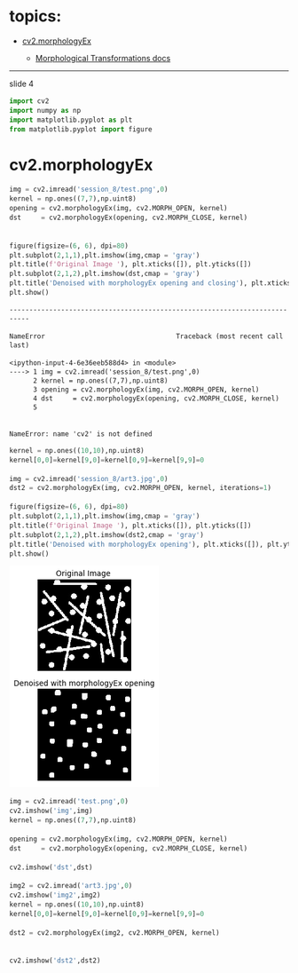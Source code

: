 # topics:
- [cv2.morphologyEx](#cv2.morphologyEx)
  
    - [Morphological Transformations docs](https://opencv-python-tutroals.readthedocs.io/en/latest/py_tutorials/py_imgproc/py_morphological_ops/py_morphological_ops.html)



----
slide 4



```python
import cv2  
import numpy as np
import matplotlib.pyplot as plt
from matplotlib.pyplot import figure
```

# cv2.morphologyEx


```python
img = cv2.imread('session_8/test.png',0)
kernel = np.ones((7,7),np.uint8)
opening = cv2.morphologyEx(img, cv2.MORPH_OPEN, kernel)
dst     = cv2.morphologyEx(opening, cv2.MORPH_CLOSE, kernel)


figure(figsize=(6, 6), dpi=80)
plt.subplot(2,1,1),plt.imshow(img,cmap = 'gray')
plt.title(f'Original Image '), plt.xticks([]), plt.yticks([])
plt.subplot(2,1,2),plt.imshow(dst,cmap = 'gray')
plt.title('Denoised with morphologyEx opening and closing'), plt.xticks([]), plt.yticks([])
plt.show()
```


    ---------------------------------------------------------------------------

    NameError                                 Traceback (most recent call last)

    <ipython-input-4-6e36eeb588d4> in <module>
    ----> 1 img = cv2.imread('session_8/test.png',0)
          2 kernel = np.ones((7,7),np.uint8)
          3 opening = cv2.morphologyEx(img, cv2.MORPH_OPEN, kernel)
          4 dst     = cv2.morphologyEx(opening, cv2.MORPH_CLOSE, kernel)
          5 


    NameError: name 'cv2' is not defined



```python
kernel = np.ones((10,10),np.uint8)
kernel[0,0]=kernel[9,0]=kernel[0,9]=kernel[9,9]=0

img = cv2.imread('session_8/art3.jpg',0)
dst2 = cv2.morphologyEx(img, cv2.MORPH_OPEN, kernel, iterations=1)

figure(figsize=(6, 6), dpi=80)
plt.subplot(2,1,1),plt.imshow(img,cmap = 'gray')
plt.title(f'Original Image '), plt.xticks([]), plt.yticks([])
plt.subplot(2,1,2),plt.imshow(dst2,cmap = 'gray')
plt.title('Denoised with morphologyEx opening'), plt.xticks([]), plt.yticks([])
plt.show()
```


![png](session_8/output_4_0.png)



```python
img = cv2.imread('test.png',0)
cv2.imshow('img',img)
kernel = np.ones((7,7),np.uint8)

opening = cv2.morphologyEx(img, cv2.MORPH_OPEN, kernel)
dst     = cv2.morphologyEx(opening, cv2.MORPH_CLOSE, kernel)

cv2.imshow('dst',dst)

img2 = cv2.imread('art3.jpg',0)
cv2.imshow('img2',img2)
kernel = np.ones((10,10),np.uint8)
kernel[0,0]=kernel[9,0]=kernel[0,9]=kernel[9,9]=0

dst2 = cv2.morphologyEx(img2, cv2.MORPH_OPEN, kernel)


cv2.imshow('dst2',dst2)

```
